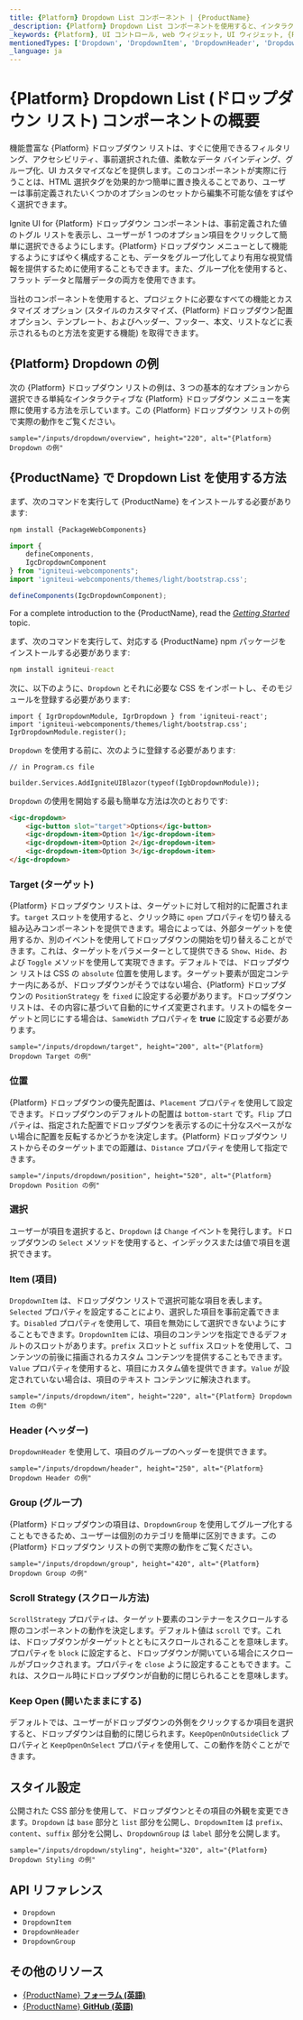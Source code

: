 ```yaml
---
title: {Platform} Dropdown List コンポーネント | {ProductName}
_description: {Platform} Dropdown List コンポーネントを使用すると、インタラクティブ機能を追加し、アプリ内の項目のスクロール可能なリストにスタイル設定オプションを表示できます。今すぐをお試しください。
_keywords: {Platform}, UI コントロール, web ウィジェット, UI ウィジェット, {Platform} ドロップダウン コンポーネント, インフラジスティックス
mentionedTypes: ['Dropdown', 'DropdownItem', 'DropdownHeader', 'DropdownGroup']
_language: ja
---
```


# {Platform} Dropdown List (ドロップダウン リスト) コンポーネントの概要

機能豊富な {Platform} ドロップダウン リストは、すぐに使用できるフィルタリング、アクセシビリティ、事前選択された値、柔軟なデータ バインディング、グループ化、UI カスタマイズなどを提供します。このコンポーネントが実際に行うことは、HTML 選択タグを効果的かつ簡単に置き換えることであり、ユーザーは事前定義されたいくつかのオプションのセットから編集不可能な値をすばやく選択できます。 

Ignite UI for {Platform} ドロップダウン コンポーネントは、事前定義された値のトグル リストを表示し、ユーザーが 1 つのオプション項目をクリックして簡単に選択できるようにします。{Platform} ドロップダウン メニューとして機能するようにすばやく構成することも、データをグループ化してより有用な視覚情報を提供するために使用することもできます。また、グループ化を使用すると、フラット データと階層データの両方を使用できます。

当社のコンポーネントを使用すると、プロジェクトに必要なすべての機能とカスタマイズ オプション (スタイルのカスタマイズ、{Platform} ドロップダウン配置オプション、テンプレート、およびヘッダー、フッター、本文、リストなどに表示されるものと方法を変更する機能) を取得できます。 

## {Platform} Dropdown の例

次の {Platform} ドロップダウン リストの例は、3 つの基本的なオプションから選択できる単純なインタラクティブな {Platform} ドロップダウン メニューを実際に使用する方法を示しています。この {Platform} ドロップダウン リストの例で実際の動作をご覧ください。

`sample="/inputs/dropdown/overview", height="220", alt="{Platform} Dropdown の例"`

## {ProductName} で Dropdown List を使用する方法

<!-- WebComponents -->
まず、次のコマンドを実行して {ProductName} をインストールする必要があります:

```cmd
npm install {PackageWebComponents}
```

```ts
import {
    defineComponents,
    IgcDropdownComponent
} from "igniteui-webcomponents";
import 'igniteui-webcomponents/themes/light/bootstrap.css';

defineComponents(IgcDropdownComponent);
```

For a complete introduction to the {ProductName}, read the [*Getting Started*](../general-getting-started.md) topic.

<!-- end: WebComponents -->

<!-- React -->
まず、次のコマンドを実行して、対応する {ProductName} npm パッケージをインストールする必要があります:

```cmd
npm install igniteui-react
```

次に、以下のように、`Dropdown` とそれに必要な CSS をインポートし、そのモジュールを登録する必要があります:

```tsx
import { IgrDropdownModule, IgrDropdown } from 'igniteui-react';
import 'igniteui-webcomponents/themes/light/bootstrap.css';
IgrDropdownModule.register();
```
<!-- end: React -->

<!-- Blazor -->

`Dropdown` を使用する前に、次のように登録する必要があります:


```razor
// in Program.cs file

builder.Services.AddIgniteUIBlazor(typeof(IgbDropdownModule));
```

<!-- end: Blazor -->

`Dropdown` の使用を開始する最も簡単な方法は次のとおりです:

```html
<igc-dropdown>
    <igc-button slot="target">Options</igc-button>
    <igc-dropdown-item>Option 1</igc-dropdown-item>
    <igc-dropdown-item>Option 2</igc-dropdown-item>
    <igc-dropdown-item>Option 3</igc-dropdown-item>
</igc-dropdown>
```

### Target (ターゲット)

{Platform} ドロップダウン リストは、ターゲットに対して相対的に配置されます。`target` スロットを使用すると、クリック時に `open` プロパティを切り替える組み込みコンポーネントを提供できます。場合によっては、外部ターゲットを使用するか、別のイベントを使用してドロップダウンの開始を切り替えることができます。これは、ターゲットをパラメーターとして提供できる `Show`、`Hide`、および `Toggle` メソッドを使用して実現できます。デフォルトでは、ドロップダウン リストは CSS の `absolute` 位置を使用します。ターゲット要素が固定コンテナー内にあるが、ドロップダウンがそうではない場合、{Platform} ドロップダウンの `PositionStrategy` を `fixed` に設定する必要があります。ドロップダウン リストは、その内容に基づいて自動的にサイズ変更されます。リストの幅をターゲットと同じにする場合は、`SameWidth` プロパティを **true** に設定する必要があります。

`sample="/inputs/dropdown/target", height="200", alt="{Platform} Dropdown Target の例"`



### 位置

{Platform} ドロップダウンの優先配置は、`Placement` プロパティを使用して設定できます。ドロップダウンのデフォルトの配置は `bottom-start` です。`Flip` プロパティは、指定された配置でドロップダウンを表示するのに十分なスペースがない場合に配置を反転するかどうかを決定します。{Platform} ドロップダウン リストからそのターゲットまでの距離は、`Distance` プロパティを使用して指定できます。

`sample="/inputs/dropdown/position", height="520", alt="{Platform} Dropdown Position の例"`



### 選択

ユーザーが項目を選択すると、`Dropdown` は `Change` イベントを発行します。ドロップダウンの `Select` メソッドを使用すると、インデックスまたは値で項目を選択できます。

### Item (項目)

`DropdownItem` は、ドロップダウン リストで選択可能な項目を表します。`Selected` プロパティを設定することにより、選択した項目を事前定義できます。`Disabled` プロパティを使用して、項目を無効にして選択できないようにすることもできます。`DropdownItem` には、項目のコンテンツを指定できるデフォルトのスロットがあります。`prefix` スロットと `suffix` スロットを使用して、コンテンツの前後に描画されるカスタム コンテンツを提供することもできます。`Value` プロパティを使用すると、項目にカスタム値を提供できます。`Value` が設定されていない場合は、項目のテキスト コンテンツに解決されます。

`sample="/inputs/dropdown/item", height="220", alt="{Platform} Dropdown Item の例"`



### Header (ヘッダー)

`DropdownHeader` を使用して、項目のグループのヘッダーを提供できます。

`sample="/inputs/dropdown/header", height="250", alt="{Platform} Dropdown Header の例"`



### Group (グループ)

{Platform} ドロップダウンの項目は、`DropdownGroup` を使用してグループ化することもできるため、ユーザーは個別のカテゴリを簡単に区別できます。この {Platform} ドロップダウン リストの例で実際の動作をご覧ください。

`sample="/inputs/dropdown/group", height="420", alt="{Platform} Dropdown Group の例"`



### Scroll Strategy (スクロール方法)

`ScrollStrategy` プロパティは、ターゲット要素のコンテナーをスクロールする際のコンポーネントの動作を決定します。デフォルト値は `scroll` です。これは、ドロップダウンがターゲットとともにスクロールされることを意味します。プロパティを `block` に設定すると、ドロップダウンが開いている場合にスクロールがブロックされます。プロパティを `close` ように設定することもできます。これは、スクロール時にドロップダウンが自動的に閉じられることを意味します。

### Keep Open (開いたままにする)

デフォルトでは、ユーザーがドロップダウンの外側をクリックするか項目を選択すると、ドロップダウンは自動的に閉じられます。`KeepOpenOnOutsideClick` プロパティと `KeepOpenOnSelect` プロパティを使用して、この動作を防ぐことができます。

## スタイル設定

公開された CSS 部分を使用して、ドロップダウンとその項目の外観を変更できます。`Dropdown` は `base` 部分と `list` 部分を公開し、`DropdownItem` は `prefix`、`content`、`suffix` 部分を公開し、`DropdownGroup` は `label` 部分を公開します。

`sample="/inputs/dropdown/styling", height="320", alt="{Platform} Dropdown Styling の例"`



## API リファレンス

* `Dropdown`
* `DropdownItem`
* `DropdownHeader`
* `DropdownGroup`


## その他のリソース

* [{ProductName} **フォーラム (英語)**]({ForumsLink})
* [{ProductName} **GitHub (英語)**]({GithubLink})